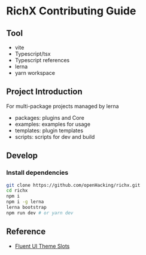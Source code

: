 # RichX Contributing Guide

## Tool

- vite
- Typescript/tsx
- Typescript references
- lerna
- yarn workspace

## Project Introduction

For multi-package projects managed by lerna

- packages: plugins and Core
- examples: examples for usage
- templates: plugin templates
- scripts: scripts for dev and build

## Develop

### Install dependencies

```bash
git clone https://github.com/openHacking/richx.git
cd richx
npm i
npm i -g lerna
lerna bootstrap
npm run dev # or yarn dev
```

## Reference

- [Fluent UI Theme Slots](https://developer.microsoft.com/zh-CN/fluentui#/styles/web/colors/theme-slots)
